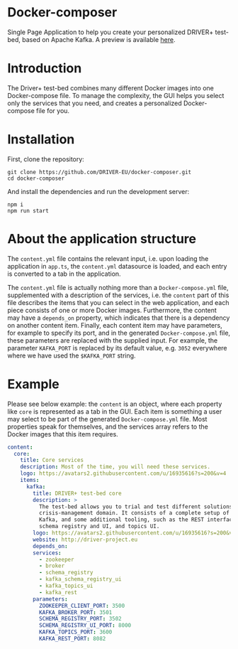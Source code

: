 # Docker-composer
Single Page Application to help you create your personalized DRIVER+ test-bed, based on Apache Kafka.
A preview is available [here](https://driver-eu.github.io/docker-composer).

# Introduction
The Driver+ test-bed combines many different Docker images into one Docker-compose file. To manage the complexity, the GUI helps you select only the services that you need, and creates a personalized Docker-compose file for you.

# Installation

First, clone the repository:
```console
git clone https://github.com/DRIVER-EU/docker-composer.git
cd docker-composer
```

And install the dependencies and run the development server:
```console
npm i
npm run start
```

# About the application structure

The `content.yml` file contains the relevant input, i.e. upon loading the application in `app.ts`, the `content.yml` datasource is loaded, and each entry is converted to a tab in the application.

The `content.yml` file is actually nothing more than a `Docker-compose.yml` file, supplemented with a description of the services, i.e. the `content` part of this file describes the items that you can select in the web application, and each piece consists of one or more Docker images. Furthermore, the content may have a `depends_on` property, which indicates that there is a dependency on another content item. Finally, each content item may have parameters, for example to specify its port, and in the generated `Docker-compose.yml` file, these parameters are replaced with the supplied input. For example, the parameter `KAFKA_PORT` is replaced by its default value, e.g. `3052` everywhere where we have used the `$KAFKA_PORT` string.

# Example

Please see below example: the `content` is an object, where each property like `core` is represented as a tab in the GUI. Each item is something a user may select to be part of the generated `Docker-compose.yml` file. Most properties speak for themselves, and the services array refers to the Docker images that this item requires.

```yaml
content:
  core:
    title: Core services
    description: Most of the time, you will need these services.
    logo: https://avatars2.githubusercontent.com/u/16935616?s=200&v=4
    items:
      kafka:
        title: DRIVER+ test-bed core
        description: >
          The test-bed allows you to trial and test different solutions in the
          crisis-management domain. It consists of a complete setup of Apache
          Kafka, and some additional tooling, such as the REST interface,
          schema registry and UI, and topics UI.
        logo: https://avatars2.githubusercontent.com/u/16935616?s=200&v=4
        website: http://driver-project.eu
        depends_on:
        services:
          - zookeeper
          - broker
          - schema_registry
          - kafka_schema_registry_ui
          - kafka_topics_ui
          - kafka_rest
        parameters:
          ZOOKEEPER_CLIENT_PORT: 3500
          KAFKA_BROKER_PORT: 3501
          SCHEMA_REGISTRY_PORT: 3502
          SCHEMA_REGISTRY_UI_PORT: 8000
          KAFKA_TOPICS_PORT: 3600
          KAFKA_REST_PORT: 8082
```